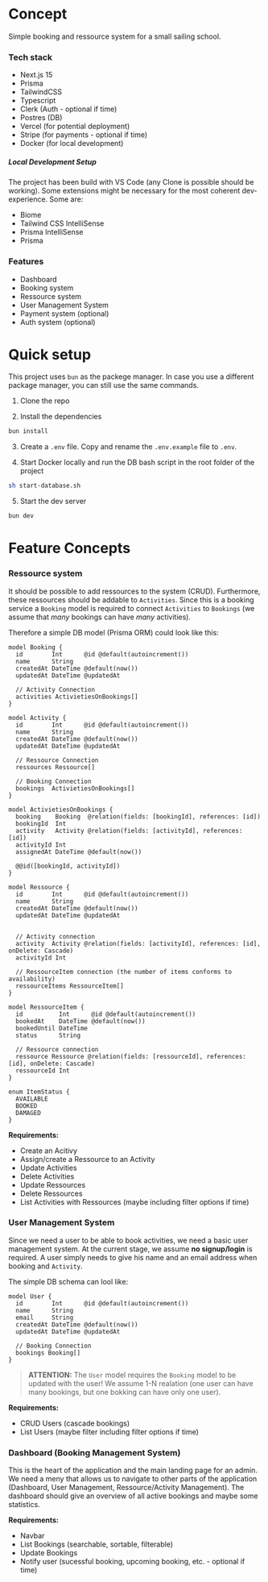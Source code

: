# Concept

Simple booking and ressource system for a small sailing school.

### Tech stack
- Next.js 15
- Prisma
- TailwindCSS
- Typescript
- Clerk (Auth - optional if time)
- Postres (DB)
- Vercel (for potential deployment)
- Stripe (for payments - optional if time)
- Docker (for local development)

##### Local Development Setup
The project has been build with VS Code (any Clone is possible should be working). Some extensions might be necessary for the most coherent dev-experience. Some are:

- Biome
- Tailwind CSS IntelliSense
- Prisma IntelliSense
- Prisma

### Features
- Dashboard
- Booking system
- Ressource system
- User Management System
- Payment system (optional)
- Auth system (optional)

# Quick setup

This project uses `bun` as the packege manager. In case you use a different package manager, you can still use the same commands.

1. Clone the repo

2. Install the dependencies
```bash
bun install
```
3. Create a `.env` file.
Copy and rename the `.env.example` file to `.env`.

4. Start Docker locally and run the DB bash script in the root folder of the project
```bash
sh start-database.sh
```

5. Start the dev server
```bash
bun dev
```

# Feature Concepts

### Ressource system
It should be possible to add ressources to the system (CRUD). Furthermore, these ressources 
should be addable to `Activities`. Since this is a booking service a `Booking` model is
required to connect `Activities` to `Bookings` (we assume that *many* bookings can have 
*many* activities).  

Therefore a simple DB model (Prisma ORM) could look like this:

```prisma
model Booking {
  id        Int      @id @default(autoincrement())
  name      String
  createdAt DateTime @default(now())
  updatedAt DateTime @updatedAt

  // Activity Connection
  activities ActivietiesOnBookings[]
}

model Activity {
  id        Int      @id @default(autoincrement())
  name      String
  createdAt DateTime @default(now())
  updatedAt DateTime @updatedAt

  // Ressource Connection
  ressources Ressource[]

  // Booking Connection
  bookings  ActivietiesOnBookings[]
}

model ActivietiesOnBookings {
  booking    Booking  @relation(fields: [bookingId], references: [id])
  bookingId  Int
  activity   Activity @relation(fields: [activityId], references: [id])
  activityId Int
  assignedAt DateTime @default(now())

  @@id([bookingId, activityId])
}

model Ressource {
  id        Int      @id @default(autoincrement())
  name      String
  createdAt DateTime @default(now())
  updatedAt DateTime @updatedAt


  // Activity connection
  activity  Activity @relation(fields: [activityId], references: [id], onDelete: Cascade)
  activityId Int

  // RessourceItem connection (the number of items conforms to availability)
  ressourceItems RessourceItem[]
}

model RessourceItem {
  id          Int      @id @default(autoincrement())
  bookedAt    DateTime @default(now())
  bookedUntil DateTime
  status      String

  // Ressource connection
  ressource Ressource @relation(fields: [ressourceId], references: [id], onDelete: Cascade)
  ressourceId Int
}

enum ItemStatus {
  AVAILABLE
  BOOKED
  DAMAGED
}
```

**Requirements:**
- Create an Acitivy
- Assign/create a Ressource to an Activity
- Update Activities
- Delete Activities
- Update Ressources
- Delete Ressources
- List Activities with Ressources (maybe including filter options if time)


### User Management System
Since we need a user to be able to book activities, we need a basic user management system.
At the current stage, we assume **no signup/login** is required. A user simply needs to 
give his name and an email address when booking and `Activity`.

The simple DB schema can lool like:

```prisma
model User {
  id        Int      @id @default(autoincrement())
  name      String
  email     String
  createdAt DateTime @default(now())
  updatedAt DateTime @updatedAt

  // Booking Connection
  bookings Booking[]
}
```

> **ATTENTION:** The `User` model requires the `Booking` model to be updated with the user! We assume
1-N realation (one user can have many bookings, but one bokking can have only one user).

**Requirements:**
- CRUD Users (cascade bookings)
- List Users (maybe filter including filter options if time)


### Dashboard (Booking Management System)
This is the heart of the application and the main landing page for an admin. We need a meny that allows
us to navigate to other parts of the application (Dashboard, User Management, Ressource/Activity Management).
The dashboard should give an overview of all active bookings and maybe some statistics.

**Requirements:**
- Navbar
- List Bookings (searchable, sortable, filterable)
- Update Bookings
- Notify user (sucessful booking, upcoming booking, etc. - optional if time)